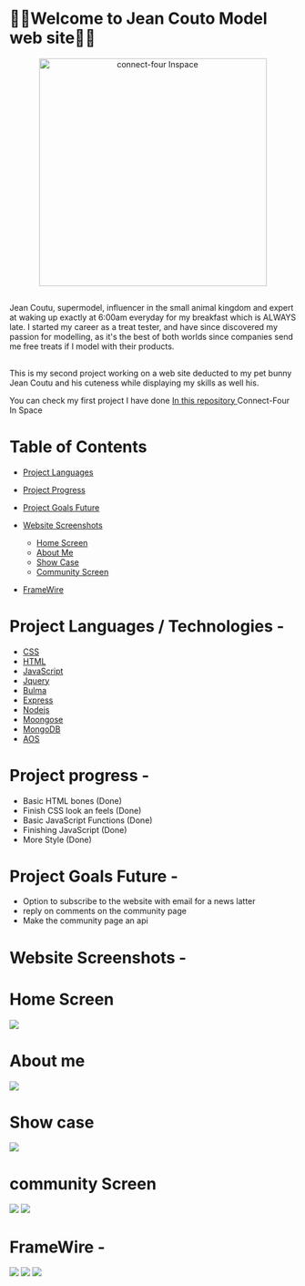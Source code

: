 # 🐰🐰Welcome to Jean Couto Model web site🐰🐰

<p align="center">
  <a href="https://i.imgur.com/m72csjM.png">
    <img
      alt="connect-four Inspace"
      src="https://i.imgur.com/m72csjM.png"
      width="400"
    />
  </a>
</p>

##

Jean Coutu, supermodel, influencer in the small animal kingdom and expert at waking up exactly at 6:00am everyday for my breakfast which is ALWAYS late. I started my career as a treat tester, and have since discovered my passion for modelling, as it's the best of both worlds since companies send me free treats if I model with their products.

##

This is my second project working on a web site deducted to my pet bunny Jean Coutu and his cuteness while displaying my skills as well his.

You can check my first project I have done <a href="https://github.com/Ckrcok/Connect-Four-In-Space"> In this repository </a> Connect-Four In Space

# Table of Contents

- [Project Languages](#project-languages--technologies--)
- [Project Progress](#project-progress--)
- [Project Goals Future](#project-goals-future--)
- [Website Screenshots](#website-screenshots--)

  - [ Home Screen](#Home-Screen)
  - [ About Me](#About-me)
  - [ Show Case](#Show-case)
  - [Community Screen](#community-Screen)

- [FrameWire](#FrameWire)

##

# Project Languages / Technologies -

- <a href="https://en.wikipedia.org/wiki/CSS">CSS </a>
- <a href="https://en.wikipedia.org/wiki/HTML">HTML </a>
- <a href="https://en.wikipedia.org/wiki/JavaScript">JavaScript </a>
- <a href="https://en.wikipedia.org/wiki/JQuery">Jquery </a>
- <a href="https://bulma.io/">Bulma </a>
- <a href="https://expressjs.com/">Express </a>
- <a href="https://nodejs.org">Nodejs </a>
- <a href="https://mongoosejs.com/">Moongose</a>
- <a href="https://www.mongodb.com/">MongoDB</a>
- <a href="https://michalsnik.github.io/aos/">AOS </a>

# Project progress -

- Basic HTML bones (Done)
- Finish CSS look an feels (Done)
- Basic JavaScript Functions (Done)
- Finishing JavaScript (Done)
- More Style (Done)

##

# Project Goals Future -

- Option to subscribe to the website with email for a news latter
- reply on comments on the community page
- Make the community page an api

##

# Website Screenshots -

# Home Screen

[![](https://i.imgur.com/U5Tqbcb.png)](#)

# About me

[![](https://i.imgur.com/xeabIWv.png)](#)

# Show case

[![](https://i.imgur.com/DZAgGKv.png)](#)

# community Screen

[![](https://i.imgur.com/9QmYJXC.png)](#)
[![](https://i.imgur.com/KTpgCgA.png)](#)

# FrameWire -

[![](https://i.imgur.com/fK3AxZE.png)](#)
[![](https://i.imgur.com/OdGJDjh.png)](#)
[![](https://i.imgur.com/6ty9LSh.png)](#)
